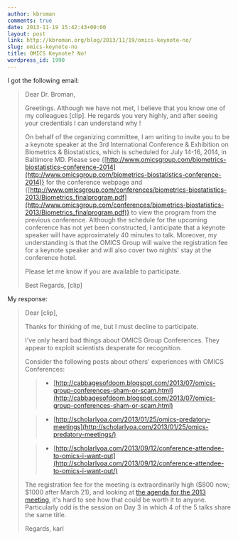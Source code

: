```yaml
---
author: kbroman
comments: true
date: 2013-11-19 15:42:43+00:00
layout: post
link: http://kbroman.org/blog/2013/11/19/omics-keynote-no/
slug: omics-keynote-no
title: OMICS Keynote? No!
wordpress_id: 1990
---
```


I got the following email:



<blockquote>
Dear Dr. Broman,

Greetings.  Although we have not met, I believe that you know one of my colleagues [clip].  He regards you very highly, and after seeing your credentials I can understand why !

On behalf of the organizing committee, I am writing to invite you to be a keynote speaker at the 3rd International Conference & Exhibition on Biometrics & Biostatistics, which is scheduled for July 14-16, 2014, in Baltimore MD.  Please see {[http://www.omicsgroup.com/biometrics-biostatistics-conference-2014](http://www.omicsgroup.com/biometrics-biostatistics-conference-2014)} for the conference webpage and {[http://www.omicsgroup.com/conferences/biometrics-biostatistics-2013/Biometrics_finalprogram.pdf](http://www.omicsgroup.com/conferences/biometrics-biostatistics-2013/Biometrics_finalprogram.pdf)} to view the program from the previous conference.  Although the schedule for the upcoming conference has not yet been constructed, I anticipate that a keynote speaker will have approximately 40 minutes to talk.  Moreover, my understanding is that the OMICS Group will waive the registration fee for a keynote speaker and will also cover two nights' stay at the conference hotel.

Please let me know if you are available to participate.

Best Regards,
[clip]
</blockquote>



My response:



<blockquote>
Dear [clip],

Thanks for thinking of me, but I must decline to participate.

I've only heard bad things about OMICS Group Conferences. They appear to exploit scientists desperate for recognition.

Consider the following posts about others' experiences with OMICS Conferences:


> 
> 

>   * [http://cabbagesofdoom.blogspot.com/2013/07/omics-group-conferences-sham-or-scam.html](http://cabbagesofdoom.blogspot.com/2013/07/omics-group-conferences-sham-or-scam.html)
> 

>   * [http://scholarlyoa.com/2013/01/25/omics-predatory-meetings](http://scholarlyoa.com/2013/01/25/omics-predatory-meetings/)
> 

>   * [http://scholarlyoa.com/2013/09/12/conference-attendee-to-omics-i-want-out](http://scholarlyoa.com/2013/09/12/conference-attendee-to-omics-i-want-out/)
> 


The registration fee for the meeting is extraordinarily high ($800 now; $1000 after March 21), and looking at [the agenda for the 2013 meeting](http://www.omicsgroup.com/conferences/biometrics-biostatistics-2013/Biometrics_finalprogram.pdf), it's hard to see how that could be worth it to anyone. Particularly odd is the session on Day 3 in which 4 of the 5 talks share the same title.

Regards,
karl
</blockquote>
